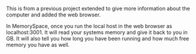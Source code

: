 This is from a previous project extended to give more information about the computer and added the web browser. 

In MemorySpace, once you run the local host in the web browser as localhost:3001. It will read your systems memory and give it back to 
you in GB. 
It will also tell you how long you have been running and how much free memory you have as well. 

